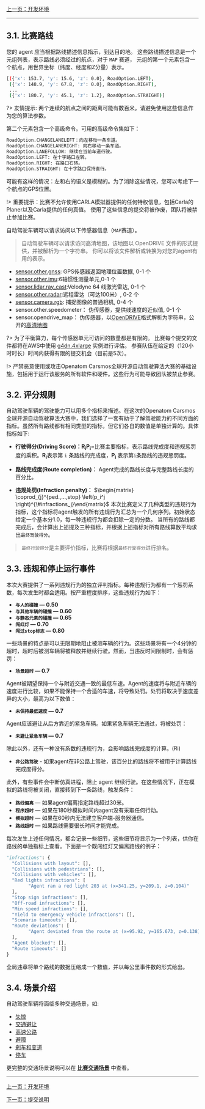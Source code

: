 [上一页：开发环境](install.md)

---

## 3.1. 比赛路线
您的 agent 应当根据路线描述信息指示，到达目的地。 这些路线描述信息是一个元组列表，表示路线必须经过的航点，对于 `MAP` 赛道， 元组的第一个元素包含一个航点，用世界坐标（纬度、经度和Z分量）表示。 
```bash
[({'x': 153.7, 'y': 15.6, 'z': 0.0}, RoadOption.LEFT),
 ({'x': 148.9, 'y': 67.8, 'z': 0.0}, RoadOption.RIGHT),
 ...
 ({'x': 180.7, 'y': 45.1, 'z': 1.2}, RoadOption.STRAIGHT)]
 ```
?> 友情提示: 两个连续的航点之间的距离可能有数百米。请避免使用这些信息作为您的算法参数。

第二个元素包含一个高级命令。可用的高级命令集如下：

```bash
RoadOption.CHANGELANELEFT：向左移动一条车道。
RoadOption.CHANGELANERIGHT: 向右移动一条车道。
RoadOption.LANEFOLLOW: 继续在当前车道行驶。
RoadOption.LEFT: 在十字路口左转。
RoadOption.RIGHT: 在路口右转。
RoadOption.STRAIGHT: 在十字路口保持直行。
```

可能有这样的情况：左和右的语义是模糊的。为了消除这些情况，您可以考虑下一个航点的GPS位置。

!> 重要提示：比赛不允许使用CARLA模拟器提供的任何特权信息，包括Carla的Planer以及Carla提供的任何真值。 使用了这些信息的提交将被作废，团队将被禁止参加比赛。


自动驾驶车辆可以请求访问以下传感器信息（`MAP`赛道）。
> 自动驾驶车辆可以请求访问高清地图，该地图以 OpenDRIVE 文件的形式提供，并被解析为一个字符串。
你可以将该文件解析或转换为对您的agent有用的表示。

- [sensor.other.gnss](https://carla.readthedocs.io/en/latest/ref_sensors/#gnss-sensor): GPS传感器返回地理位置数据, 0-1 个
- [sensor.other.imu](https://carla.readthedocs.io/en/latest/ref_sensors/#imu-sensor):6轴惯性测量单元,0-1 个
- [sensor.lidar.ray_cast](https://carla.readthedocs.io/en/latest/ref_sensors/#lidar-sensor):Velodyne 64 线激光雷达, 0-1 个
- [sensor.other.radar](https://carla.readthedocs.io/en/latest/ref_sensors/#radar-sensor):远程雷达（可达100米）, 0-2 个
- [sensor.camera.rgb](https://carla.readthedocs.io/en/latest/ref_sensors/#rgb-camera): 捕捉图像的普通相机, 0-4 个
- sensor.other.speedometer： 伪传感器，提供线速度的近似值, 0-1 个
- sensor.opendrive_map： 伪传感器，以[OpenDRIVE](https://www.asam.net/standards/detail/opendrive/)格式解析为字符串，公开的[高清地图](https://www.geospatialworld.net/article/hd-maps-autonomous-vehicles/)

?> 为了平衡算力，每个传感器单元可访问的数量都是有限的。 比赛每个提交的文件都将在AWS中使用 [g4dn.4xlarge](https://aws.amazon.com/cn/ec2/instance-types/g4/?nc1=h_ls) 实例进行评估。
参赛队伍在给定的（120小时时长）时间内获得有限的提交机会（目前是5次）。

!> 严禁恶意使用或攻击Openatom Carsmos全球开源自动驾驶算法大赛的基础设施，包括用于运行该服务的所有软件和硬件。这些行为可能导致团队被禁止参赛。

## 3.2. 评分规则
自动驾驶车辆的驾驶能力可以用多个指标来描述。在这次的Openatom Carsmos全球开源自动驾驶算法大赛中，我们选择了一套有助于了解驾驶能力的不同方面的指标。虽然所有路线都有相同类型的指标，但它们各自的数值是单独计算的。具体指标如下:
- **行驶得分(Driving Score)：**$\mathbf{R_iP_i - }$比赛主要指标，表示路线完成度和违规惩罚度的乘积。$\mathbf{R_i}$表示第 `i` 条路线的完成度，$\mathbf{P_i}$ 表示第`i`条路线的违规惩罚度。

- **路线完成度(Route completion)：** Agent完成的路线长度与完整路线长度的百分比。

- **违规处罚(Infraction penalty)：** $\begin{matrix} \coprod_{j}^{ped.,...,stop} \left(p_i^j \right)^{\#infractions_j}\end{matrix}$ 本次比赛定义了几种类型的违规行为指标，这个指标将agent触发的所有违规行为汇总为一个几何序列。初始状态给定一个基本分1.0，每一种违规行为都会扣除一定的分数。
当所有的路线都完成后，会计算出上述提及三种指标，并根据上述指标对所有路线算数平均求出`最终驾驶得分`。

>`最终行驶得分`是主要评价指标，比赛将根据`最终行驶得分`进行排名。

## 3.3. 违规和停止运行事件
本次大赛提供了一系列违规行为的独立评判指标。每种违规行为都有一个惩罚系数，每次发生时都会适用。按严重程度排序，这些违规行为如下：
- **`与人的碰撞` — 0.50**
- **`与其他车辆的碰撞` — 0.60**
- **`与静态元素的碰撞` — 0.65**
- **`闯红灯` — 0.70**
- **`闯过stop标志` — 0.80**

一些场景的特点是可以无限期地阻止被测车辆的行为。这些场景将有一个4分钟的超时，超时后被测车辆将被释放并继续行驶。然而，当违反时间限制时，会有惩罚：
- **`场景超时` — 0.7**
  
Agent被期望保持一个与附近交通一致的最低车速。Agent的速度将与附近车辆的速度进行比较，如果不能保持一个合适的车速，将导致处罚。处罚将取决于速度差异的大小，最高为以下数值：
- **`未保持最低速度` — 0.7**

Agent应该避让从后方靠近的紧急车辆。如果紧急车辆无法通过，将被处罚：
- **`未避让紧急车辆` — 0.7**

除此以外，还有一种没有系数的违规行为，会影响路线完成度的计算。(Ri)
- **`非公路驾驶`** - 如果agent在非公路上驾驶，该百分比的路线将不被用于计算路线完成度得分。

此外，有些事件会中断仿真进程，阻止 agent 继续行驶。在这些情况下，正在模拟的路线将被关闭，直接转到下一条路线，触发条件：
- **`路线偏离`** — 如果agent偏离指定路线超过30米。
- **`程序超时`** — 如果在180秒模拟时间内agent没有采取任何行动。
- **`模拟超时`** — 如果在60秒内无法建立客户端-服务器通信。
- **`路线超时`** — 如果路线需要很长时间才能完成。

每次发生上述任何情况，都会记录一些细节，这些细节将显示为一个列表，供你在路线的单独指标上查看。下面是一个既闯红灯又偏离路线的例子：

```python
"infractions": {
  "Collisions with layout": [],
  "Collisions with pedestrians": [],
  "Collisions with vehicles": [],
  "Red lights infractions": [
        "Agent ran a red light 203 at (x=341.25, y=209.1, z=0.104)"
  ],
  "Stop sign infractions": [],
  "Off-road infractions": [],
  "Min speed infractions": [],
  "Yield to emergency vehicle infractions": [],
  "Scenario timeouts": [],
  "Route deviations": [
        "Agent deviated from the route at (x=95.92, y=165.673, z=0.138)"
  ],
  "Agent blocked": [],
  "Route timeouts": []
}
```
全局违章将单个路线的数据压缩成一个数值，并以每公里事件数的形式给出。

## 3.4. 场景介绍
自动驾驶车辆将面临多种交通场景，如:
- [失控](scenarios?id=_1失控)
- [交通避让](scenarios?id=_2交通避让)
- [高速公路](scenarios?id=_3高速公路)
- [避障](scenarios?id=_4避开障碍物)
- [刹车和变道](scenarios?id=_5刹车和变道)
- [停车](scenarios?id=_5停车)

更完整的交通场景说明可以在 [**比赛交通场景**](scenarios.md) 中查看。

---

[上一页：开发环境](install.md)

[下一页：提交说明](submit.md)